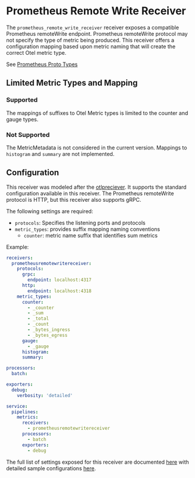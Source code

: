 # Prometheus Remote Write Receiver

The `prometheus_remote_write_receiver` receiver exposes a compatible
Prometheus remoteWrite endpoint.  Prometheus remoteWrite protocol
may not specify the type of metric being produced.  This receiver
offers a configuration mapping based upon metric naming that will
create the correct Otel metric type.

See [Prometheus Proto Types](https://github.com/prometheus/prometheus/blob/main/prompb/)

## Limited Metric Types and Mapping

### Supported

The mappings of suffixes to Otel Metric types is limited to
the counter and gauge types.

### Not Supported

The MetricMetadata is not considered in the current version.
Mappings to `histogram` and `summary` are not implemented.

## Configuration

This receiver was modeled after the [otlpreciever](https://github.com/open-telemetry/opentelemetry-collector/blob/main/receiver/otlpreceiver).  It supports the standard configuration available in
this receiver.  The Prometheus remoteWrite protocol is HTTP, but this
receiver also supports gRPC.

The following settings are required:

- `protocols`: Specifies the listening ports and protocols
- `metric_types`: provides suffix mapping naming conventions
  - `counter`: metric name suffix that identifies sum metrics

Example:

```yaml
receivers:
  prometheusremotewritereceiver:
    protocols:
      grpc:
        endpoint: localhost:4317
      http:
        endpoint: localhost:4318
    metric_types:
      counter:
        - _counter
        - _sum
        - _total
        - _count
        - _bytes_ingress
        - _bytes_egress
      gauge:
        - _gauge
      histogram:
      summary:

processors:
  batch:

exporters:
  debug:
    verbosity: 'detailed'

service:
  pipelines:
    metrics:
      receivers:
        - prometheusremotewritereceiver
      processors:
        - batch
      exporters:
        - debug

```

The full list of settings exposed for this receiver are documented [here](./config.go)
with detailed sample configurations [here](./testdata/config.yaml).
